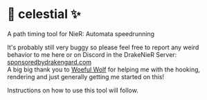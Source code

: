 # 🌌 celestial ✨
A path timing tool for NieR: Automata speedrunning

It's probably still very buggy so please feel free to report any weird behavior to me here or on Discord in the DrakeNieR Server: [sponsoredbydrakengard.com](https://sponsoredbydrakengard.com) \
A big big thank you to [Woeful Wolf](https://github.com/WoefulWolf/) for helping me with the hooking, rendering and just generally getting me started on this!

Instructions on how to use this tool will follow.
